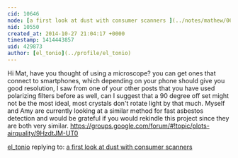 ```yaml
---
cid: 10646
node: [a first look at dust with consumer scanners ](../notes/mathew/06-11-2014/a-first-look-at-dust-with-consumer-scanners)
nid: 10550
created_at: 2014-10-27 21:04:17 +0000
timestamp: 1414443857
uid: 429873
author: [el_tonio](../profile/el_tonio)
---
```


Hi Mat, have you thought of using a microscope? you can get ones that connect to smartphones, which depending on your phone should give you good resolution, I saw from one of your other posts that you have used polarizing filters before as well, can I suggest that a 90 degree off set might not be the most ideal, most crystals don't rotate light by that much. Myself and Amy are currently looking at a similar method for fast asbestos detection and would be grateful if you would rekindle this project since they are both very similar.
https://groups.google.com/forum/#!topic/plots-airquality/9HzdtJM-UT0

[el_tonio](../profile/el_tonio) replying to: [a first look at dust with consumer scanners ](../notes/mathew/06-11-2014/a-first-look-at-dust-with-consumer-scanners)

